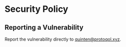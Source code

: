 # Security Policy

## Reporting a Vulnerability

Report the vulnerability directly to quinten@protoqol.xyz.
